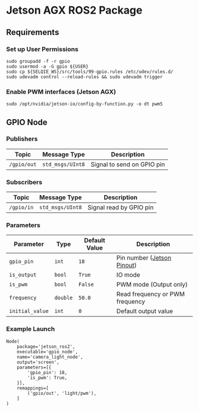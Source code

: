 # Jetson AGX ROS2 Package

## Requirements
### Set up User Permissions
```
sudo groupadd -f -r gpio
sudo usermod -a -G gpio ${USER}
sudo cp ${SELQIE_WS}/src/tools/99-gpio.rules /etc/udev/rules.d/
sudo udevadm control --reload-rules && sudo udevadm trigger
```
### Enable PWM interfaces (Jetson AGX)
```
sudo /opt/nvidia/jetson-io/config-by-function.py -o dt pwm5
```

## GPIO Node

### Publishers

| Topic | Message Type | Description |
| ----- | ------------ | ----------- |
| `/gpio/out` | `std_msgs/UInt8` | Signal to send on GPIO pin |

### Subscribers 

| Topic | Message Type | Description |
| ----- | ------------ | ----------- |
| `/gpio/in` | `std_msgs/UInt8` | Signal read by GPIO pin |

### Parameters

| Parameter | Type | Default Value | Description |
| --------- | ---- | ------------- | ----------- |
| `gpio_pin` | `int` | `18` | Pin number ([Jetson Pinout](https://jetsonhacks.com/nvidia-jetson-agx-orin-gpio-header-pinout/)) |
| `is_output` | `bool` | `True` | IO mode |
| `is_pwm` | `bool` | `False` | PWM mode (Output only) |
| `frequency` | `double` | `50.0` | Read frequency or PWM frequency |
| `initial_value` | `int` | `0` | Default output value |




### Example Launch

```
Node(
    package='jetson_ros2',
    executable='gpio_node',
    name='camera_light_node',
    output='screen',
    parameters=[{
        'gpio_pin': 18,
        'is_pwm': True,
    }],
    remappings=[
        ('gpio/out', 'light/pwm'),
    ]
)
```